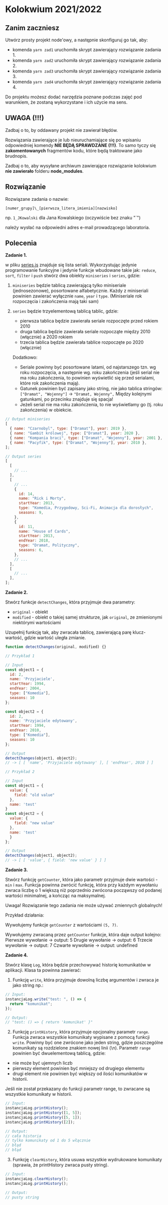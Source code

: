 # Kolokwium 2021/2022

## Zanim zaczniesz

Utwórz prosty projekt node'owy, a następnie skonfiguruj go tak, aby:

- komenda `yarn zad1` uruchomiła skrypt zawierający rozwiązanie zadania 1.
- komenda `yarn zad2` uruchomiła skrypt zawierający rozwiązanie zadania 2.
- komenda `yarn zad3` uruchomiła skrypt zawierający rozwiązanie zadania 3.
- komenda `yarn zad4` uruchomiła skrypt zawierający rozwiązanie zadania 4.

Do projektu możesz dodać narzędzia poznane podczas zajęć pod warunkiem, że zostaną wykorzystane i ich użycie ma sens.

## UWAGA (!!!)

Zadbaj o to, by oddawany projekt nie zawierał błędów.

Rozwiązania zawierające je lub nieuruchamiające się po wpisaniu odpowiedniej komendy **NIE BĘDĄ SPRAWDZANE (!!!)**. To samo tyczy się **zakomentowanych** fragmentów kodu, które będą traktowane jako brudnopis.

Zadbaj o to, aby wysyłane archiwum zawierające rozwiązanie kolokwium **nie zawierało** folderu **node_modules**.

## Rozwiązanie

Rozwiązane zadania o nazwie:

`[numer_grupy]\_[pierwsza_litera_imienia][nazwisko]`

np. `1_JKowalski` dla Jana Kowalskiego (oczywiście bez znaku "`")

należy wysłać na odpowiedni adres e-mail prowadzącego laboratoria.

## Polecenia

**Zadanie 1.**

w pliku [series.js](/series.js) znajduje się lista seriali. Wykorzystując jedynie programowanie funkcyjne i jedynie funkcje wbudowane takie jak: `reduce`, `sort`, `filter` i `push` stwórz dwa obiekty `miniseries` i `series`, gdzie:

1. `miniseries` będzie tablicą zawierającą tylko miniseriale (jednosezonowe), posortowane alfabetycznie. Każdy z miniseriali powinien zawierać wyłącznie `name`, `year` i `type`. (Miniseriale rok rozpoczęcia i zakończenia mają taki sam)

2. `series` będzie trzyelementową tablicą tablic, gdzie:

   - pierwsza tablica będzie zawierała seriale rozpoczęte przed rokiem 2010
   - druga tablica będzie zawierała seriale rozpocząte między 2010 (włącznie) a 2020 rokiem
   - trzecia tablica będzie zawierała tablice rozpoczęte po 2020 (włącznie)

   Dodatkowo:

   - Seriale powinny być posortowane latami, od najstarszego tzn. wg roku rozpoczęcia, a następnie wg. roku zakończenia (jeśli serial nie ma roku zakończenia, to powinien wyświetlić się przed serialami, które rok zakończenia mają).
   - Gatunek powinien być zapisany jako string, nie jako tablica stringów:
     `["Dramat", "Wojenny"]` -> `"Dramat, Wojenny",`
     Między kolejnymi gatunkami, po przecinku znajduje się spacja!
   - Jeżeli serial nie ma roku zakończenia, to nie wyświetlamy go (tj. roku zakończenia) w obiekcie.

```js
// Output miniseries
[
  { name: "Czarnobyl", type: ["Dramat"], year: 2019 },
  { name: "Gambit królowej", type: ["Dramat"], year: 2020 },
  { name: "Kompania braci", type: ["Dramat", "Wojenny"], year: 2001 },
  { name: "Pacyfik", type: ["Dramat", "Wojenny"], year: 2010 },
];

// Output series
[
  [
    // ...
  ],
  [
    // ...
    {
      id: 14,
      name: "Rick i Morty",
      startYear: 2013,
      type: "Komedia, Przygodowy, Sci-Fi, Animacja dla dorosłych",
      seasons: 9,
    },
    {
      id: 11,
      name: "House of Cards",
      startYear: 2013,
      endYear: 2018,
      type: "Dramat, Polityczny",
      seasons: 6,
    },
    // ...
  ],
  [
    // ...
  ],
];
```

**Zadanie 2.**

Stwórz funkcje `detectChanges`, która przyjmuje dwa parametry:

- `original` - obiekt
- `modified` - obiekt o takiej samej strukturze, jak `original`, ze zmienionymi niektórymi wartościami

Uzupełnij funkcję tak, aby zwracała tablicę, zawierającą parę klucz-wartość, gdzie wartość uległa zmianie.

```js
function detectChanges(original, modified) {}

// Przykład 1

// Input
const object1 = {
  id: 2,
  name: 'Przyjaciele',
  startYear: 1994,
  endYear: 2004,
  type: ["Komedia"],
  seasons: 10
};

const object2 = {
  id: 2,
  name: 'Przyjaciele edytowany',
  startYear: 1994,
  endYear: 2010,
  type: ["Komedia"],
  seasons: 10
};

// Output
detectChanges(object1, object2);
// -> [ [ 'name', 'Przyjaciele edytowany' ], [ 'endYear', 2010 ] ]

// Przykład 2

// Input
const object1 = {
  value: {
    field: "old value"
  },
  name: 'test'
}
const object2 = {
  value: {
    field: "new value"
  },
  name: 'test'
  }
};

// Output
detectChanges(object1, object2);
// -> [ [ 'value', { field: 'new value' } ] ]
```

**Zadanie 3.**

Stwórz funkcję `getCounter`, która jako parametr przyjmuje dwie wartości - `min` i `max`. Funkcja powinna zwrócić funkcję, która przy każdym wywołaniu zwraca liczbę o 1 większą niż poprzednio zwrócona począwszy od podanej wartości minimalnej, a kończąc na maksymalnej.

Uwaga! Rozwiązanie tego zadania nie może używać zmiennych globalnych!

Przykład działania:

Wywołujemy funkcje `getCounter` z wartościami `(5, 7)`.

Wywołujemy zwracaną przez `getCounter` funkcje, która daje output kolejno:
Pierwsze wywołanie -> output: 5
Drugie wywołanie -> output: 6
Trzecie wywołanie -> output: 7
Czwarte wywołanie -> output: undefined

**Zadanie 4.**

Stwórz klasę `Log`, która będzie przechowywać historię komunikatów w aplikacji. Klasa ta powinna zawierać:

1. Funkcję `write`, która przyjmuje dowolną liczbę argumentów i zwraca je jako string np.:

```js
// Input:
instancjaLog.write("test: ", () => {
  return "komunikat";
});

// Output:
// "test: () => { return 'komunikat' }"
```

2. Funkcję `printHistory`, która przyjmuje opcjonalny parametr `range`. Funkcja zwraca wszystkie komunikaty wypisane z pomocą funkcji `write`. Powinny być one zwrócone jako jeden string, gdzie poszczególne komunikaty są rozdzielone znakiem nowej linii (\n). Parametr `range` powinien być dwuelementową tablicą, gdzie:

- nie może być ujemnych liczb
- pierwszy element powinien być mniejszy od drugiego elementu
- drugi element nie powinien być większy od ilości komunikatów w historii.

Jeśli nie został przekazany do funkcji parametr range, to zwracane są wszystkie komunikaty w historii.

```js
// Input:
instancjaLog.printHistory();
instancjaLog.printHistory([1, 5]);
instancjaLog.printHistory([5, 1]);
instancjaLog.printHistory([2]);

// Output:
// cała historia
// tylko komunikaty od 1 do 5 włącznie
// błąd
// błąd
```

3. Funkcję `clearHistory`, która usuwa wszystkie wydrukowane komunikaty (sprawia, że printHistory zwraca pusty string).

```js
// Input:
instancjaLog.clearHistory();
instancjaLog.printHistory();

// Output:
// pusty string
```

